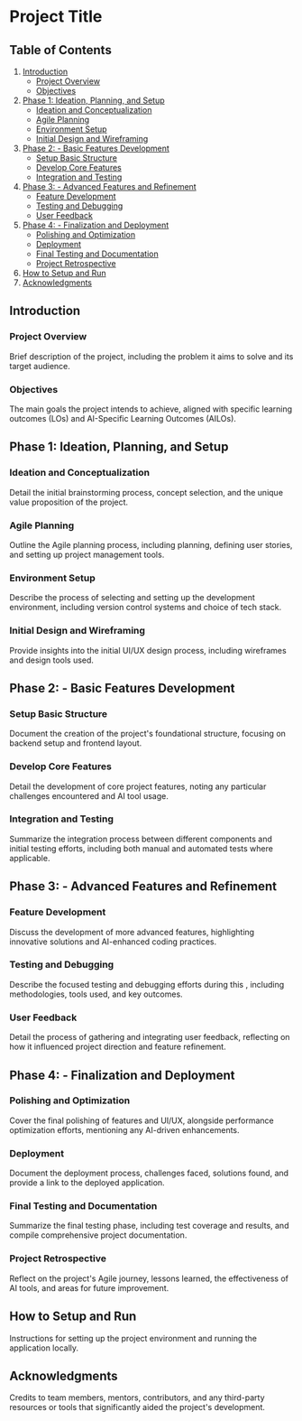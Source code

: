 # Project Title

## Table of Contents
1. [Introduction](#introduction)
    - [Project Overview](#project-overview)
    - [Objectives](#objectives)
2. [Phase 1: Ideation, Planning, and Setup](#phase-1-ideation-planning-and-setup)
    - [Ideation and Conceptualization](#ideation-and-conceptualization)
    - [Agile Planning](#agile-planning)
    - [Environment Setup](#environment-setup)
    - [Initial Design and Wireframing](#initial-design-and-wireframing)
3. [Phase 2: - Basic Features Development](#phase-2--1---basic-features-development)
    - [Setup Basic Structure](#setup-basic-structure)
    - [Develop Core Features](#develop-core-features)
    - [Integration and Testing](#integration-and-testing)
4. [Phase 3: - Advanced Features and Refinement](#phase-3--2---advanced-features-and-refinement)
    - [Feature Development](#feature-development)
    - [Testing and Debugging](#testing-and-debugging)
    - [User Feedback](#user-feedback)
5. [Phase 4: - Finalization and Deployment](#phase-4--3---finalization-and-deployment)
    - [Polishing and Optimization](#polishing-and-optimization)
    - [Deployment](#deployment)
    - [Final Testing and Documentation](#final-testing-and-documentation)
    - [Project Retrospective](#project-retrospective)
6. [How to Setup and Run](#how-to-setup-and-run)
7. [Acknowledgments](#acknowledgments)

## Introduction

### Project Overview
Brief description of the project, including the problem it aims to solve and its target audience.

### Objectives
The main goals the project intends to achieve, aligned with specific learning outcomes (LOs) and AI-Specific Learning Outcomes (AILOs).

## Phase 1: Ideation, Planning, and Setup

### Ideation and Conceptualization
Detail the initial brainstorming process, concept selection, and the unique value proposition of the project.

### Agile Planning
Outline the Agile planning process, including  planning, defining user stories, and setting up project management tools.

### Environment Setup
Describe the process of selecting and setting up the development environment, including version control systems and choice of tech stack.

### Initial Design and Wireframing
Provide insights into the initial UI/UX design process, including wireframes and design tools used.

## Phase 2: - Basic Features Development

### Setup Basic Structure
Document the creation of the project's foundational structure, focusing on backend setup and frontend layout.

### Develop Core Features
Detail the development of core project features, noting any particular challenges encountered and AI tool usage.

### Integration and Testing
Summarize the integration process between different components and initial testing efforts, including both manual and automated tests where applicable.

## Phase 3: - Advanced Features and Refinement

### Feature Development
Discuss the development of more advanced features, highlighting innovative solutions and AI-enhanced coding practices.

### Testing and Debugging
Describe the focused testing and debugging efforts during this , including methodologies, tools used, and key outcomes.

### User Feedback
Detail the process of gathering and integrating user feedback, reflecting on how it influenced project direction and feature refinement.

## Phase 4: - Finalization and Deployment

### Polishing and Optimization
Cover the final polishing of features and UI/UX, alongside performance optimization efforts, mentioning any AI-driven enhancements.

### Deployment
Document the deployment process, challenges faced, solutions found, and provide a link to the deployed application.

### Final Testing and Documentation
Summarize the final testing phase, including test coverage and results, and compile comprehensive project documentation.

### Project Retrospective
Reflect on the project's Agile journey, lessons learned, the effectiveness of AI tools, and areas for future improvement.

## How to Setup and Run
Instructions for setting up the project environment and running the application locally.

## Acknowledgments
Credits to team members, mentors, contributors, and any third-party resources or tools that significantly aided the project's development.

